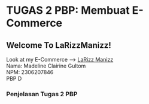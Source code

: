 # TUGAS 2 PBP: Membuat E-Commerce 
## Welcome To LaRizzManizz!
Look at my E-Commerce --> [LaRizz Manizz](http://madeline-clairine-larizzmanizz.pbp.cs.ui.ac.id/)\
Nama: Madeline Clairine Gultom\
NPM: 2306207846\
PBP D

### Penjelasan Tugas 2 PBP
